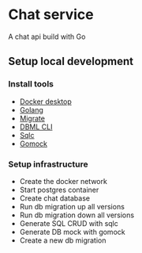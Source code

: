 # Chat service

A chat api build with Go

## Setup local development

### Install tools

- [Docker desktop](https://www.docker.com/products/docker-desktop)
- [Golang](https://golang.org/)
- [Migrate](https://github.com/golang-migrate/migrate/tree/master/cmd/migrate)
- [DBML CLI](https://www.dbml.org/cli/#installation)
- [Sqlc](https://github.com/kyleconroy/sqlc#installation)
- [Gomock](https://github.com/golang/mock)

### Setup infrastructure

- Create the docker network
- Start postgres container
- Create chat database
- Run db migration up all versions
- Run db migration down all versions
- Generate SQL CRUD with sqlc
- Generate DB mock with gomock
- Create a new db migration
